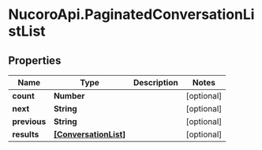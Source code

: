 # NucoroApi.PaginatedConversationListList

## Properties

Name | Type | Description | Notes
------------ | ------------- | ------------- | -------------
**count** | **Number** |  | [optional] 
**next** | **String** |  | [optional] 
**previous** | **String** |  | [optional] 
**results** | [**[ConversationList]**](ConversationList.md) |  | [optional] 


